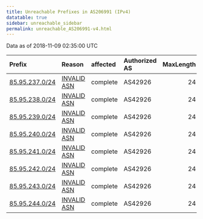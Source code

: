 ```yaml
---
title: Unreachable Prefixes in AS206991 (IPv4)
datatable: true
sidebar: unreachable_sidebar
permalink: unreachable_AS206991-v4.html
---
```


Data as of 2018-11-09 02:35:00 UTC


<div class="datatable-begin"></div>

| Prefix                                                 | Reason                                                                                                 | affected   | Authorized AS   |   MaxLength | Anchor                                         |   unreachable /24s |
|:-------------------------------------------------------|:-------------------------------------------------------------------------------------------------------|:-----------|:----------------|------------:|:-----------------------------------------------|-------------------:|
| [85.95.237.0/24](https://stat.ripe.net/85.95.237.0/24) | [INVALID ASN](https://rpki-validator.ripe.net/announcement-preview?asn=AS206991&prefix=85.95.237.0/24) | complete   | AS42926         |          24 | [RIPE](unreachable_RIPE_NCC_RPKI_Root-v4.html) |                  1 |
| [85.95.238.0/24](https://stat.ripe.net/85.95.238.0/24) | [INVALID ASN](https://rpki-validator.ripe.net/announcement-preview?asn=AS206991&prefix=85.95.238.0/24) | complete   | AS42926         |          24 | [RIPE](unreachable_RIPE_NCC_RPKI_Root-v4.html) |                  1 |
| [85.95.239.0/24](https://stat.ripe.net/85.95.239.0/24) | [INVALID ASN](https://rpki-validator.ripe.net/announcement-preview?asn=AS206991&prefix=85.95.239.0/24) | complete   | AS42926         |          24 | [RIPE](unreachable_RIPE_NCC_RPKI_Root-v4.html) |                  1 |
| [85.95.240.0/24](https://stat.ripe.net/85.95.240.0/24) | [INVALID ASN](https://rpki-validator.ripe.net/announcement-preview?asn=AS206991&prefix=85.95.240.0/24) | complete   | AS42926         |          24 | [RIPE](unreachable_RIPE_NCC_RPKI_Root-v4.html) |                  1 |
| [85.95.241.0/24](https://stat.ripe.net/85.95.241.0/24) | [INVALID ASN](https://rpki-validator.ripe.net/announcement-preview?asn=AS206991&prefix=85.95.241.0/24) | complete   | AS42926         |          24 | [RIPE](unreachable_RIPE_NCC_RPKI_Root-v4.html) |                  1 |
| [85.95.242.0/24](https://stat.ripe.net/85.95.242.0/24) | [INVALID ASN](https://rpki-validator.ripe.net/announcement-preview?asn=AS206991&prefix=85.95.242.0/24) | complete   | AS42926         |          24 | [RIPE](unreachable_RIPE_NCC_RPKI_Root-v4.html) |                  1 |
| [85.95.243.0/24](https://stat.ripe.net/85.95.243.0/24) | [INVALID ASN](https://rpki-validator.ripe.net/announcement-preview?asn=AS206991&prefix=85.95.243.0/24) | complete   | AS42926         |          24 | [RIPE](unreachable_RIPE_NCC_RPKI_Root-v4.html) |                  1 |
| [85.95.244.0/24](https://stat.ripe.net/85.95.244.0/24) | [INVALID ASN](https://rpki-validator.ripe.net/announcement-preview?asn=AS206991&prefix=85.95.244.0/24) | complete   | AS42926         |          24 | [RIPE](unreachable_RIPE_NCC_RPKI_Root-v4.html) |                  1 |

<div class="datatable-end"></div>
